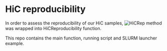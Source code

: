 # HiC reproducibility 

In order to assess the reproducibility of our HiC samples, ![HiCRep method](https://github.com/TaoYang-dev/hicrep) was wrapped into HiCReproducibility function. 

This repo contains the main function, running script and SLURM launcher example. 
